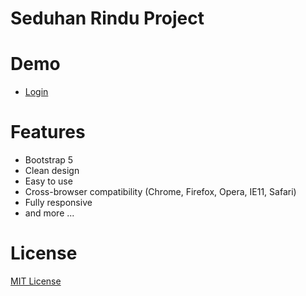 # Seduhan Rindu Project

# Demo
- [Login](https://masedd.github.io/seduhanrindu-project/index.html)

# Features
- Bootstrap 5
- Clean design
- Easy to use
- Cross-browser compatibility (Chrome, Firefox, Opera, IE11, Safari)
- Fully responsive
- and more ...

# License
[MIT License](http://opensource.org/licenses/MIT)
